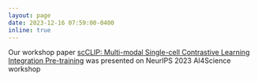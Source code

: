 ```yaml
---
layout: page
date: 2023-12-16 07:59:00-0400
inline: true
---
```


Our workshop paper [scCLIP: Multi-modal Single-cell Contrastive Learning Integration Pre-training](https://openreview.net/pdf?id=KMtM5ZHxct) was presented on NeurIPS 2023 AI4Science workshop